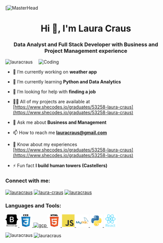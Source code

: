 [![MasterHead]()
<h1 align="center">Hi 👋, I'm Laura Craus</h1>
<h3 align="center"> Data Analyst and Full Stack Developer with Business and Project Management experience </h3> 
<img align="right" alt="Coding" width="400" src="https://camo.githubusercontent.com/374987f773148e46b1851b9e3bc4bf71b182562dd002620ef3e4263cb3997130/68747470733a2f2f6d69726f2e6d656469756d2e636f6d2f6d61782f3837352f312a7164415731546a434e353768316c6275757a766368672e676966">

<p align="left"> <img src="https://komarev.com/ghpvc/?username=lauracraus&label=Profile%20views&color=0e75b6&style=flat" alt="lauracraus" /> </p>

- 🔭 I’m currently working on **weather app**

- 🌱 I’m currently learning **Python and Data Analytics**

- 🤝 I’m looking for help with **finding a job**

- 👨‍💻 All of my projects are available at [https://www.shecodes.io/graduates/53258-laura-craus](https://www.shecodes.io/graduates/53258-laura-craus)

- 💬 Ask me about **Business and Management**

- 📫 How to reach me **lauracraus@gmail.com**

- 📄 Know about my experiences [https://www.shecodes.io/graduates/53258-laura-craus](https://www.shecodes.io/graduates/53258-laura-craus)

- ⚡ Fun fact **I build human towers (Castellers)**

<h3 align="left">Connect with me:</h3>
<p align="left">
<a href="https://codepen.io/lauracraus" target="blank"><img align="center" src="https://raw.githubusercontent.com/rahuldkjain/github-profile-readme-generator/master/src/images/icons/Social/codepen.svg" alt="lauracraus" height="30" width="40" /></a>
<a href="https://linkedin.com/in/laura-craus" target="blank"><img align="center" src="https://raw.githubusercontent.com/rahuldkjain/github-profile-readme-generator/master/src/images/icons/Social/linked-in-alt.svg" alt="laura-craus" height="30" width="40" /></a>
<a href="https://codesandbox.com/lauracraus" target="blank"><img align="center" src="https://raw.githubusercontent.com/rahuldkjain/github-profile-readme-generator/master/src/images/icons/Social/codesandbox.svg" alt="lauracraus" height="30" width="40" /></a>
</p>

<h3 align="left">Languages and Tools:</h3>
<p align="left"> <a href="https://getbootstrap.com" target="_blank" rel="noreferrer"> <img src="https://raw.githubusercontent.com/devicons/devicon/master/icons/bootstrap/bootstrap-plain-wordmark.svg" alt="bootstrap" width="40" height="40"/> </a> <a href="https://www.w3schools.com/css/" target="_blank" rel="noreferrer"> <img src="https://raw.githubusercontent.com/devicons/devicon/master/icons/css3/css3-original-wordmark.svg" alt="css3" width="40" height="40"/> </a> <a href="https://cloud.google.com" target="_blank" rel="noreferrer"> <img src="https://www.vectorlogo.zone/logos/google_cloud/google_cloud-icon.svg" alt="gcp" width="40" height="40"/> </a> <a href="https://www.w3.org/html/" target="_blank" rel="noreferrer"> <img src="https://raw.githubusercontent.com/devicons/devicon/master/icons/html5/html5-original-wordmark.svg" alt="html5" width="40" height="40"/> </a> <a href="https://developer.mozilla.org/en-US/docs/Web/JavaScript" target="_blank" rel="noreferrer"> <img src="https://raw.githubusercontent.com/devicons/devicon/master/icons/javascript/javascript-original.svg" alt="javascript" width="40" height="40"/> </a> <a href="https://www.mysql.com/" target="_blank" rel="noreferrer"> <img src="https://raw.githubusercontent.com/devicons/devicon/master/icons/mysql/mysql-original-wordmark.svg" alt="mysql" width="40" height="40"/> </a> <a href="https://www.python.org" target="_blank" rel="noreferrer"> <img src="https://raw.githubusercontent.com/devicons/devicon/master/icons/python/python-original.svg" alt="python" width="40" height="40"/> </a> <a href="https://reactjs.org/" target="_blank" rel="noreferrer"> <img src="https://raw.githubusercontent.com/devicons/devicon/master/icons/react/react-original-wordmark.svg" alt="react" width="40" height="40"/> </a> </p>

<p><img align="left" src="https://github-readme-stats.vercel.app/api/top-langs?username=lauracraus&show_icons=true&locale=en&layout=compact" alt="lauracraus" /></p>

<p>&nbsp;<img align="center" src="https://github-readme-stats.vercel.app/api?username=lauracraus&show_icons=true&locale=en" alt="lauracraus" /></p>

